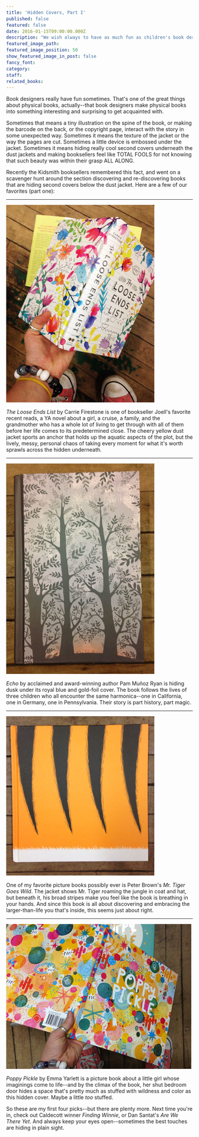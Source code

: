 ```yaml
---
title: 'Hidden Covers, Part I'
published: false
featured: false
date: 2016-01-15T09:00:00.000Z
description: "We wish always to have as much fun as children's book designers."
featured_image_path:
featured_image_position: 50
show_featured_image_in_post: false
fancy_font:
category:
staff:
related_books:
---
```



Book designers really have fun sometimes. That's one of the great things about physical books, actually--that book designers make physical books into something interesting and surprising to get acquainted with.

Sometimes that means a tiny illustration on the spine of the book, or making the barcode on the back, or the copyright page, interact with the story in some unexpected way. Sometimes it means the texture of the jacket or the way the pages are cut. Sometimes a little device is embossed under the jacket. Sometimes it means hiding really cool second covers underneath the dust jackets and making booksellers feel like TOTAL FOOLS for not knowing that such beauty was within their grasp ALL ALONG.

Recently the Kidsmith booksellers remembered this fact, and went on a scavenger hunt around the section discovering and re-discovering books that are hiding second covers below the dust jacket. Here are a few of our favorites (part one):

------------------------------------------------------------

![](/uploads/versions/loose-ends-inner---x----400-533x---.jpg)

*The Loose Ends List* by Carrie Firestone is one of bookseller Joell's favorite recent reads, a YA novel about a girl, a cruise, a family, and the grandmother who has a whole lot of living to get through with all of them before her life comes to its predetermined close. The cheery yellow dust jacket sports an anchor that holds up the aquatic aspects of the plot, but the lively, messy, personal chaos of taking every moment for what it's worth sprawls across the hidden underneath.

_______________________________________________

![](/uploads/versions/ryan-inside---x----400-568x---.jpg)

*Echo* by acclaimed and award-winning author Pam Mu&ntilde;oz Ryan is hiding dusk under its royal blue and gold-foil cover. The book follows the lives of three children who all encounter the same harmonica--one in California, one in Germany, one in Pennsylvania. Their story is part history, part magic.

_______________________________________________

![](/uploads/versions/tiger-inner---x----400-430x---.jpg)

One of my favorite picture books possibly ever is Peter Brown's *Mr. Tiger Goes Wild*. The jacket shows Mr. Tiger roaming the jungle in coat and hat, but beneath it, his broad stripes make you feel like the book is breathing in your hands. And since this book is all about discovering and embracing the larger-than-life you that's inside, this seems just about right.

_________________________________________________

![](/uploads/versions/poppy-inside---x----500-391x---.jpg)

*Poppy Pickle* by Emma Yarlett is a picture book about a little girl whose imaginings come to life--and by the climax of the book, her shut bedroom door hides a space that's pretty much as stuffed with wildness and color as this hidden cover. Maybe a little *too* stuffed.

So these are my first four picks--but there are plenty more. Next time you're in, check out Caldecott winner *Finding Winnie*, or Dan Santat's *Are We There Yet*. And always keep your eyes open--sometimes the best touches are hiding in plain sight.
